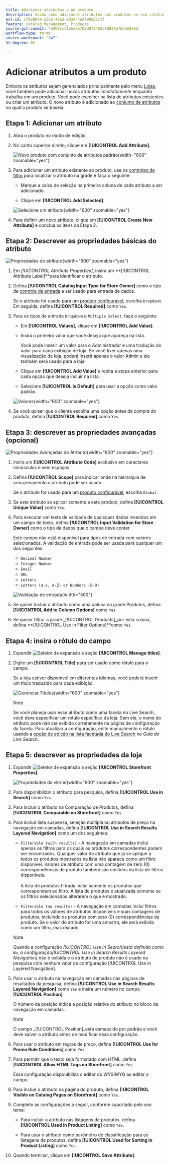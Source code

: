 ```yaml
---
title: Adicionar atributos a um produto
description: Saiba como adicionar atributos aos produtos em seu catálogo.
exl-id: 1f92807a-2362-48a2-8d3a-4aef90a5671f
feature: Catalog Management, Products
source-git-commit: 45d69ccc1a5a6a7b8d072465c19829a76dde826d
workflow-type: tm+mt
source-wordcount: '847'
ht-degree: 0%

---
```


# Adicionar atributos a um produto

Embora os atributos sejam gerenciados principalmente pelo menu [Lojas](../stores-purchase/stores-menu.md), você também pode adicionar novos atributos _imediatamente_ enquanto trabalha em um produto. Você pode escolher na lista de atributos existentes ou criar um atributo. O novo atributo é adicionado ao [conjunto de atributos](../catalog/attribute-sets.md) no qual o produto se baseia.

## Etapa 1: Adicionar um atributo

1. Abra o produto no modo de edição.

1. No canto superior direito, clique em **[!UICONTROL Add Attribute]**.

   ![Novo produto com conjunto de atributos padrão](./assets/product-attribute-add.png){width="600" zoomable="yes"}

1. Para adicionar um atributo existente ao produto, use os [controles de filtro](../getting-started/admin-grid-controls.md) para localizar o atributo na grade e faça o seguinte:

   - Marque a caixa de seleção na primeira coluna de cada atributo a ser adicionado.

   - Clique em **[!UICONTROL Add Selected]**.

   ![Selecione um atributo](./assets/product-attribute-add-select.png){width="600" zoomable="yes"}

1. Para definir um novo atributo, clique em **[!UICONTROL Create New Attribute]** e conclua os itens da Etapa 2.

## Etapa 2: Descrever as propriedades básicas do atributo

![Propriedades do atributo](./assets/product-attribute-add-new.png){width="600" zoomable="yes"}

1. Em _[!UICONTROL Attribute Properties]_, insira um **[!UICONTROL Attribute Label]**para identificar o atributo.

1. Defina **[!UICONTROL Catalog Input Type for Store Owner]** como o tipo de [controle de entrada](attributes-input-types.md) a ser usado para entrada de dados.

   Se o atributo for usado para um [produto configurável](product-create-configurable.md), escolha `Dropdown`. Em seguida, defina **[!UICONTROL Required]** como `Yes`.

1. Para os tipos de entrada `Dropdown` e `Multiple Select`, faça o seguinte:

   - Em **[!UICONTROL Values]**, clique em **[!UICONTROL Add Value]**.

   - Insira o primeiro valor que você deseja que apareça na lista.

     Você pode inserir um valor para o Administrador e uma tradução do valor para cada exibição de loja. Se você tiver apenas uma visualização de loja, poderá inserir apenas o valor Admin e ele também será usado para a loja.

   - Clique em **[!UICONTROL Add Value]** e repita a etapa anterior para cada opção que deseja incluir na lista.

   - Selecione **[!UICONTROL Is Default]** para usar a opção como valor padrão.

   ![Valores](./assets/product-attribute-add-values-colors.png){width="600" zoomable="yes"}

1. Se você quiser que o cliente escolha uma opção antes da compra do produto, defina **[!UICONTROL Required]** como `Yes`.

## Etapa 3: descrever as propriedades avançadas (opcional)

![Propriedades Avançadas de Atributo](./assets/product-attribute-advanced-attribute-properties.png){width="600" zoomable="yes"}

1. Insira um **[!UICONTROL Attribute Code]** exclusivo em caracteres minúsculos e sem espaços.

1. Defina **[!UICONTROL Scope]** para indicar onde na hierarquia de armazenamento o atributo pode ser usado.

   Se o atributo for usado para um [produto configurável](product-create-configurable.md), escolha `Global`.

1. Se este atributo se aplicar somente a este produto, defina **[!UICONTROL Unique Value]** como `Yes`.

1. Para executar um teste de validade de quaisquer dados inseridos em um campo de texto, defina **[!UICONTROL Input Validation for Store Owner]** como o tipo de dados que o campo deve conter.

   Este campo não está disponível para tipos de entrada com valores selecionados. A validação de entrada pode ser usada para qualquer um dos seguintes:

   - `Decimal Number`
   - `Integer Number`
   - `Email`
   - `URL`
   - `Letters`
   - `Letters (a-z, A-Z) or Numbers (0-9)`

   ![Validação de entrada](./assets/product-attribute-input-validation.png){width="500"}

1. Se quiser incluir o atributo como uma coluna na grade Produtos, defina **[!UICONTROL Add to Column Options]** como `Yes`.

1. Se quiser filtrar a grade _[!UICONTROL Products]_por esta coluna, defina **[!UICONTROL Use in Filter Options]**como `Yes`.

## Etapa 4: insira o rótulo do campo

1. Expandir ![Seletor de expansão](../assets/icon-display-expand.png) a seção **[!UICONTROL Manage titles]**.

1. Digite um **[!UICONTROL Title]** para ser usado como rótulo para o campo.

   Se a loja estiver disponível em diferentes idiomas, você poderá inserir um título traduzido para cada exibição.

   ![Gerenciar Títulos](./assets/product-attribute-add-manage-titles.png){width="600" zoomable="yes"}

   >[!NOTE]
   >
   > Se você planeja usar esse atributo como uma faceta no Live Search, você deve especificar um rótulo específico da loja. Sem ele, o nome do atributo pode não ser exibido corretamente na página de configuração da faceta. Para atualizar a configuração, edite manualmente o rótulo usando a [opção de edição na lista facetada do Live Search](https://experienceleague.adobe.com/en/docs/commerce/live-search/live-search-admin/facets/facets-add#step-2-edit-facet-properties-optional) no _Guia do Live Search_.

## Etapa 5: descrever as propriedades da loja

1. Expandir ![Seletor de expansão](../assets/icon-display-expand.png) a seção **[!UICONTROL Storefront Properties]**.

   ![Propriedades da vitrine](./assets/product-attribute-add-storefront-properties.png){width="600" zoomable="yes"}

1. Para disponibilizar o atributo para pesquisa, defina **[!UICONTROL Use in Search]** como `Yes`.

1. Para incluir o atributo na Comparação de Produtos, defina **[!UICONTROL Comparable on Storefront]** como `Yes`.

1. Para incluir lista suspensa, seleção múltipla ou atributos de preço na navegação em camadas, defina **[!UICONTROL Use in Search Results Layered Navigation]** como um dos seguintes:

   - `Filterable (with results)` - A navegação em camadas inclui apenas os filtros para os quais os produtos correspondentes podem ser encontrados. Qualquer valor de atributo que já se aplique a todos os produtos mostrados na lista não aparece como um filtro disponível. Valores de atributo com uma contagem de zero (0) correspondências de produto também são omitidos da lista de filtros disponíveis.<br/><br/>A lista de produtos filtrada inclui somente os produtos que correspondem ao filtro. A lista de produtos é atualizada somente se os filtros selecionados alterarem o que é mostrado.

   - `Filterable (no results)` - A navegação em camadas inclui filtros para todos os valores de atributos disponíveis e suas contagens de produtos, incluindo os produtos com zero (0) correspondências de produto. Se o valor do atributo for uma amostra, ele será exibido como um filtro, mas riscado.

   >[!NOTE]
   >
   >Quando a configuração _[!UICONTROL Use in Search]_está definida como `No`, a configuração_[!UICONTROL Use in Search Results Layered Navigation]_ não é exibida e o atributo de produto não é usado na pesquisa com nenhum valor de configuração [!UICONTROL Use in Layered Navigation].

1. Para usar o atributo na navegação em camadas nas páginas de resultados da pesquisa, defina **[!UICONTROL Use in Search Results Layered Navigation]** como `Yes` e insira um número no campo **[!UICONTROL Position]**.

   O número da posição indica a posição relativa do atributo no bloco de navegação em camadas.

   >[!NOTE]
   >
   >O campo _[!UICONTROL Position]_está esmaecido por padrão e você deve salvar o atributo antes de modificar essa configuração.

1. Para usar o atributo em regras de preço, defina **[!UICONTROL Use for Promo Rule Conditions]** como `Yes`.

1. Para permitir que o texto seja formatado com HTML, defina **[!UICONTROL Allow HTML Tags on Storefront]** como `Yes`.

   Essa configuração disponibiliza o editor do WYSIWYG ao editar o campo.

1. Para incluir o atributo na página do produto, defina **[!UICONTROL Visible on Catalog Pages on Storefront]** como `Yes`.

1. Complete as configurações a seguir, conforme suportado pelo seu tema:

   - Para incluir o atributo nas listagens de produtos, defina **[!UICONTROL Used in Product Listing]** como `Yes`.

   - Para usar o atributo como parâmetro de classificação para as listagens de produtos, defina **[!UICONTROL Used for Sorting in Product Listing]** como `Yes`.

1. Quando terminar, clique em **[!UICONTROL Save Attribute]**.
